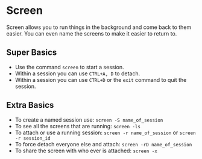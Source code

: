 # Screen

Screen allows you to run things in the background and come back to them easier. You can even name the screens to make it easier to return to.

## Super Basics

- Use the command `screen` to start a session.
- Within a session you can use `CTRL+A, D` to detach.
- Within a session you can use `CTRL+D` or the `exit` command to quit the session.

## Extra Basics

- To create a named session use: `screen -S name_of_session`
- To see all the screens that are running: `screen -ls`
- To attach or use a running session: `screen -r name_of_session` or `screen -r session_id`
- To force detach everyone else and attach: `screen -rD name_of_session`
- To share the screen with who ever is attached: `screen -x`
